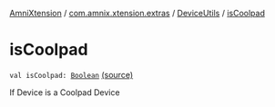 [AmniXtension](../../index.md) / [com.amnix.xtension.extras](../index.md) / [DeviceUtils](index.md) / [isCoolpad](./is-coolpad.md)

# isCoolpad

`val isCoolpad: `[`Boolean`](https://kotlinlang.org/api/latest/jvm/stdlib/kotlin/-boolean/index.html) [(source)](https://github.com/AmniX/AmniXTension/tree/master/AmniXtension/src/main/java/com/amnix/xtension/extras/DeviceUtils.kt#L94)

If Device is a Coolpad Device

